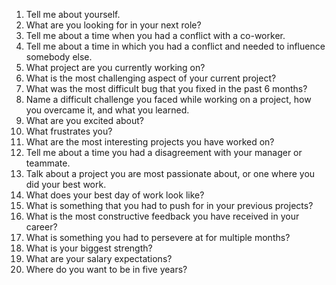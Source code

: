 1.	Tell me about yourself.
2.	What are you looking for in your next role?
3.	Tell me about a time when you had a conflict with a co-worker.
4.	Tell me about a time in which you had a conflict and needed to influence somebody else.
5.	What project are you currently working on?
6.	What is the most challenging aspect of your current project?
7.	What was the most difficult bug that you fixed in the past 6 months?
8.	Name a difficult challenge you faced while working on a project, how you overcame it, and what you learned.
9.	What are you excited about?
10.	What frustrates you?
11.	What are the most interesting projects you have worked on?
12.	Tell me about a time you had a disagreement with your manager or teammate.
13.	Talk about a project you are most passionate about, or one where you did your best work.
14.	What does your best day of work look like?
15.	What is something that you had to push for in your previous projects?
16.	What is the most constructive feedback you have received in your career?
17.	What is something you had to persevere at for multiple months?
18.	What is your biggest strength?
19.	What are your salary expectations?
20.	Where do you want to be in five years?
